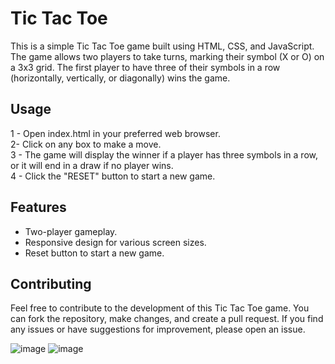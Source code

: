 
# Tic Tac Toe

This is a simple Tic Tac Toe game built using HTML, CSS, and JavaScript. The game allows two players to take turns, marking their symbol (X or O) on a 3x3 grid. The first player to have three of their symbols in a row (horizontally, vertically, or diagonally) wins the game.



## Usage

1 -  Open index.html in your preferred web browser.\
2-  Click on any box to make a move.\
3 - The game will display the winner if a player has three symbols in a row, or it will end in a draw if no player wins.\
4 - Click the "RESET" button to start a new game.


## Features

- Two-player gameplay.
- Responsive design for various screen sizes.
- Reset button to start a new game.


## Contributing

Feel free to contribute to the development of this Tic Tac Toe game. You can fork the repository, make changes, and create a pull request. If you find any issues or have suggestions for improvement, please open an issue.


![image](https://github.com/UtkarshKm/JS-Learning-Projects/assets/135964893/ea5175f3-51fb-452f-8b5d-804e2d432f9f)
![image](https://github.com/UtkarshKm/JS-Learning-Projects/assets/135964893/8e5f93b8-d211-4030-b51b-522e42efa93d)

